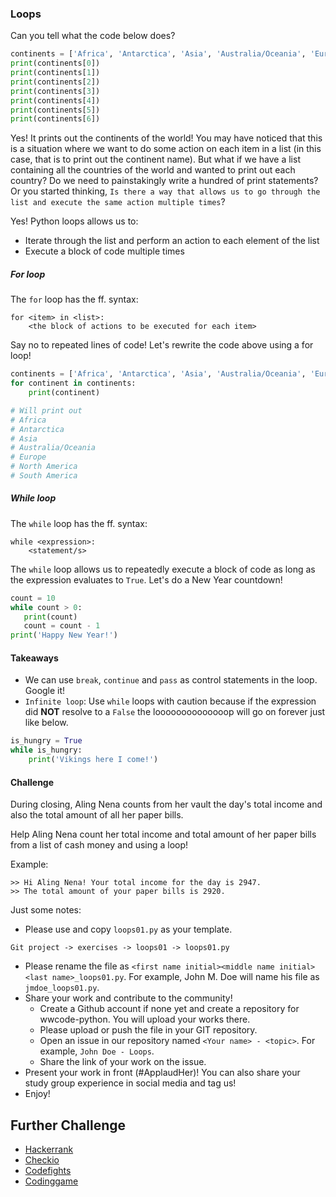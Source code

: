 ### Loops
Can you tell what the code below does?
```python
continents = ['Africa', 'Antarctica', 'Asia', 'Australia/Oceania', 'Europe', 'North America', 'South America']
print(continents[0])
print(continents[1])
print(continents[2])
print(continents[3])
print(continents[4])
print(continents[5])
print(continents[6])
```

Yes! It prints out the continents of the world! You may have noticed that this is a situation where we want to do some action on each item in a list (in this case, that is to print out the continent name). But what if we have a list containing all the countries of the world and wanted to print out each country? Do we need to painstakingly write a hundred of print statements? Or you started thinking, `Is there a way that allows us to go through the list and execute the same action multiple times`?

Yes! Python loops allows us to:
* Iterate through the list and perform an action to each element of the list
* Execute a block of code multiple times

##### For loop
The `for` loop has the ff. syntax:
```shell
for <item> in <list>:
    <the block of actions to be executed for each item>
```

Say no to repeated lines of code! Let's rewrite the code above using a for loop!
```python
continents = ['Africa', 'Antarctica', 'Asia', 'Australia/Oceania', 'Europe', 'North America', 'South America']
for continent in continents:
    print(continent)

# Will print out
# Africa
# Antarctica
# Asia
# Australia/Oceania
# Europe
# North America
# South America
```

##### While loop
The `while` loop has the ff. syntax:
```shell
while <expression>:
    <statement/s>
```

The `while` loop allows us to repeatedly execute a block of code as long as the expression evaluates to `True`. Let's do a New Year countdown!
```python
count = 10
while count > 0:
   print(count)
   count = count - 1
print('Happy New Year!')
```

#### Takeaways
* We can use `break`, `continue` and `pass` as control statements in the loop. Google it!
* `Infinite loop`: Use `while` loops with caution because if the expression did **NOT** resolve to a `False` the loooooooooooooop will go on forever just like below.

```python
is_hungry = True
while is_hungry:
    print('Vikings here I come!')

```
#### Challenge
During closing, Aling Nena counts from her vault the day's total income and
also the total amount of all her paper bills.

Help Aling Nena count her total income and total amount of her paper bills
from a list of cash money and using a loop!

Example:

```shell
>> Hi Aling Nena! Your total income for the day is 2947.
>> The total amount of your paper bills is 2920.
```

Just some notes:
* Please use and copy `loops01.py` as your template.

```shell
Git project -> exercises -> loops01 -> loops01.py
```

* Please rename the file as `<first name initial><middle name initial><last name>_loops01.py`. For example, John M. Doe will name his file as `jmdoe_loops01.py`.
* Share your work and contribute to the community!
  * Create a Github account if none yet and create a repository for wwcode-python. You will upload your works there.
  * Please upload or push the file in your GIT repository.
  * Open an issue in our repository named `<Your name> - <topic>`. For example, `John Doe - Loops`.
  * Share the link of your work on the issue.
* Present your work in front (#ApplaudHer)! You can also share your study group experience in social media and tag us!
* Enjoy!

## Further Challenge
* [Hackerrank](https://www.hackerrank.com/)
* [Checkio](https://checkio.org/)
* [Codefights](https://codefights.com/)
* [Codinggame](https://www.codingame.com/)